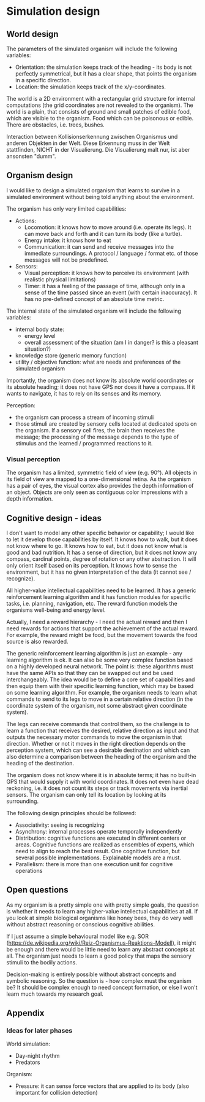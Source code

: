 # Simulation design

## World design

The parameters of the simulated organism will include the following variables:
* Orientation: the simulation keeps track of the heading - its body is not perfectly symmetrical, but it has a clear shape, that points the organism in a specific direction. 
* Location: the simulation keeps track of the x/y-coordinates. 

The world is a 2D environment with a rectangular grid structure for internal computations (the grid coordinates are not revealed to the organism). The world is a plain, that consists of ground and small patches of edible food, which are visible to the organism. Food which can be poisonous or edible. There are obstacles, i.e. trees, bushes. 

Interaction between 
Kollisionserkennung zwischen Organismus und anderen Objekten in der Welt. Diese Erkennung muss in der Welt stattfinden, NICHT in der Visualierung. Die Visualierung malt nur, ist aber ansonsten "dumm".


## Organism design
I would like to design a simulated organism that learns to survive in a simulated environment without being told anything about the environment. 

The organism has only very limited capabilities:
- Actions:
  - Locomotion: it knows how to move around (i.e. operate its legs). It can move back and forth and it can turn its body (like a turtle).
  - Energy intake: it knows how to eat
  - Communication: it can send and receive messages into the immediate surroundings. A protocol / language / format etc. of those messages will not be predefined.
- Sensors:
  - Visual perception: it knows how to perceive its environment (with realistic physical limitations)
  - Timer: it has a feeling of the passage of time, although only in a sense of the time passed since an event (with certain inaccuracy). It has no pre-defined concept of an absolute time metric.

The internal state of the simulated organism will include the following variables:
* internal body state: 
  * energy level
  * overall assessment of the situation (am I in danger? is this a pleasant situation?)
* knowledge store (generic memory function)
* utility / objective function: what are needs and preferences of the simulated organism

Importantly, the organism does not know its absolute world coordinates or its absolute heading; it does not have GPS nor does it have a compass. If it wants to navigate, it has to rely on its senses and its memory.

Perception:
- the organism can process a stream of incoming stimuli
- those stimuli are created by sensory cells located at dedicated spots on the organism. If a sensory cell fires, the brain then receives the message; the processing of the message depends to the type of stimulus and the learned / programmed reactions to it.


### Visual perception
The organism has a limited, symmetric field of view (e.g. 90°). All objects in its field of view are mapped to a one-dimensional retina. As the organism has a pair of eyes, the visual cortex also provides the depth information of an object. Objects are only seen as contiguous color impressions with a depth information.  


## Cognitive design - ideas
I don't want to model any other specific behavior or capability; I would like to let it develop those capabilities by itself. It knows how to walk, but it does not know where to go. It knows how to eat, but it does not know what is good and bad nutrition. It has a sense of direction, but it does not know any compass, cardinal points, degree of rotation or any other abstraction. It will only orient itself based on its perception. It knows how to sense the environment, but it has no given interpretation of the data (it cannot see / recognize).

All higher-value intellectual capabilities need to be learned. It has a generic reinforcement learning algorithm and it has function modules for specific tasks, i.e. planning, navigation, etc. The reward function models the organisms well-being and energy level.

Actually, I need a reward hierarchy - I need the actual reward and then I need rewards for actions that support the achievement of the actual reward. For example, the reward might be food, but the movement towards the food source is also rewarded.

The generic reinforcement learning algorithm is just an example - any learning algorithm is ok. It can also be some very complex function based on a highly developed neural network. The point is: these algorithms must have the same APIs so that they can be swapped out and be used interchangeably.
The idea would be to define a core set of capabilities and then equip them with their specific learning function, which may be based on some learning algorithm. For example, the organism needs to learn what commands to send to its legs to move in a certain relative direction (in the coordinate system of the organism, not some abstract given coordinate system).

The legs can receive commands that control them, so the challenge is to learn a function that receives the desired, relative direction as input and that outputs the necessary motor commands to move the organism in that direction. Whether or not it moves in the right direction depends on the perception system, which can see a desirable destination and which can also determine a comparison between the heading of the organism and the heading of the destination.

The organism does not know where it is in absolute terms; it has no built-in GPS that would supply it with world coordinates. It does not even have dead reckoning, i.e. it does not count its steps or track movements via inertial sensors. The organism can only tell its location by looking at its surrounding.

The following design principles should be followed:
- Associativity: seeing is recognizing
- Asynchrony: internal processes operate temporally independently
- Distribution: cognitive functions are executed in different centers or areas.  Cognitive functions are realized as ensembles of experts, which need to align to reach the best result. One cognitive function, but several possible implementations. Explainable models are a must.
- Parallelism: there is more than one execution unit for cognitive operations


## Open questions
As my organism is a pretty simple one with pretty simple goals, the question is whether it needs to learn any higher-value intellectual capabilities at all. If you look at simple biological organisms like honey bees, they do very well without abstract reasoning or conscious cognitive abilities. 

If I just assume a simple behavioural model like e.g. SOR (https://de.wikipedia.org/wiki/Reiz-Organismus-Reaktions-Modell), it might be enough and there would be little need to learn any abstract concepts at all. The organism just needs to learn a good policy that maps the sensory stimuli to the bodily actions. 

Decision-making is entirely possible without abstract concepts and symbolic reasoning.
So the question is - how complex must the organism be? It should be complex enough to need concept formation, or else I won't learn much towards my research goal. 

## Appendix
### Ideas for later phases
World simulation:
- Day-night rhythm 
- Predators

Organism:
  - Pressure: it can sense force vectors that are applied to its body (also important for collision detection) 





